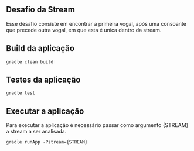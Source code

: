 ## Desafio da Stream
Esse desafio consiste em encontrar a primeira vogal, após uma consoante que precede outra vogal, em que esta é unica dentro da stream.

## Build da aplicação
`gradle clean build`

## Testes da aplicação
`gradle test`

## Executar a aplicação
Para executar a aplicação é necessário passar como argumento {STREAM} a stream a ser analisada.

`gradle runApp -Pstream={STREAM}`
